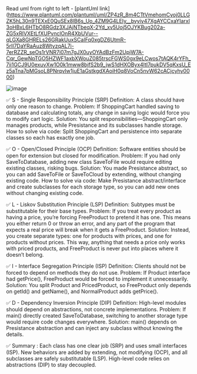Read uml from right to left - 
[plantUml link] (https://www.plantuml.com/plantuml/uml/ZP4zR_8m4CTtVmehomCyoj0LLGZK5hL30n9TEXxE0QuSEx8lB6s_Uo_4ZM9G4LEIy__bvyiy47XgAYCCxaYIarxl3oHBxL6HTbO8RGdz3XJAjNTbeqX-2Yd_xv5Uoj5OJYKBug202a-ZG5xRlVXEtLfXUPvnclOnR4XbUVur--qLGXa8GHRELs26GRakUuxSCaIFq0xgDZ6UtmR-5rlI7DaYRaAuz8WtyzqAL7i-7erRZZR_seOs1rVNR7i07m7gJX0uyOYAdBzFm2UpjW7A-Cqr_GewNpTGO5HZWF1axbXWouZ085trscFGWS0gx9eLCwos7tAQK4rYFh_7ii1GCJ9U0exuvXw1O0k1mww8bjfS2b9_jwS1dHXOByx4ltI7pukDV5qKxsU_Ez5aTna7pMGsoL8PNrqvIw1juE1aGstkgdXAoiH0q8VoCn5nvW62cACjcyhy0000)

![image](https://github.com/user-attachments/assets/c04e7078-4f30-4e94-872c-f58229238817)



✅ S - Single Responsibility Principle (SRP)
Definition: A class should have only one reason to change.
Problem: If ShoppingCart handled saving to database and calculating totals, any change in saving logic would force you to modify cart logic.
Solution: You split responsibilities—ShoppingCart only manages products, while Presistance and its subclasses handle storage.
How to solve via code: Split ShoppingCart and persistence into separate classes so each has exactly one job.

✅ O - Open/Closed Principle (OCP)
Definition: Software entities should be open for extension but closed for modification.
Problem: If you had only SaveToDatabase, adding new class SaveToFile would require editing existing classes, risking bugs.
Solution: You made Presistance abstract, so you can add SaveToFile or SaveToCloud by extending, without changing existing code.
How to solve via code: Make Presistance abstract/interface and create subclasses for each storage type, so you can add new ones without changing existing code.

✅ L - Liskov Substitution Principle (LSP)
Definition: Subtypes must be substitutable for their base types.
Problem: If you treat every product as having a price, you’re forcing FreeProduct to pretend it has one. This means you either return 0 or throw an error, and any part of the program that expects a real price will break when it gets a FreeProduct.
Solution: Instead, you create separate types: one for products with prices, and one for products without prices. This way, anything that needs a price only works with priced products, and FreeProduct is never put into places where it doesn’t belong.

✅ I - Interface Segregation Principle (ISP)
Definition: Clients should not be forced to depend on methods they do not use.
Problem: If Product interface had getPrice(), FreeProduct would be forced to implement it unnecessarily.
Solution: You split Product and PricedProduct, so FreeProduct only depends on getId() and getName(), and NormalProduct adds getPrice().

✅ D - Dependency Inversion Principle (DIP)
Definition: High-level modules should depend on abstractions, not concrete implementations.
Problem: If main() directly created SaveToDatabase, switching to another storage type would require code changes everywhere.
Solution: main() depends on Presistance abstraction and can inject any subclass without knowing the details.




✅ Summary :
Each class has one clear job (SRP) and uses small interfaces (ISP).
New behaviors are added by extending, not modifying (OCP), and all subclasses are safely substitutable (LSP).
High-level code relies on abstractions (DIP) to stay decoupled.
